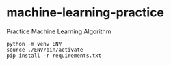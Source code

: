 # machine-learning-practice
Practice Machine Learning Algorithm


```commandline
python -m venv ENV
source ./ENV/bin/activate
pip install -r requirements.txt
```
